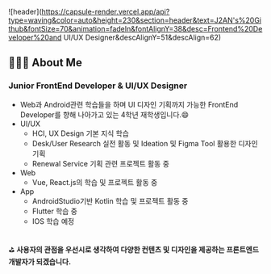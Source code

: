 ![header](https://capsule-render.vercel.app/api?type=waving&color=auto&height=230&section=header&text=J2AN's%20Github&fontSize=70&animation=fadeIn&fontAlignY=38&desc=Frontend%20Developer%20and UI/UX Designer&descAlignY=51&descAlign=62)
## 👩🏻‍💻 About Me

### Junior FrontEnd Developer & UI/UX Designer
- Web과 Android관련 학습들을 하며 UI 디자인 기획까지 가능한 FrontEnd Developer를 향해 나아가고 있는 4학년 재학생입니다.😄
- UI/UX
  - HCI, UX Design 기본 지식 학습
  - Desk/User Research 실전 활동 및 Ideation 및 Figma Tool 활용한 디자인 기획
  - Renewal Service 기획 관련 프로젝트 활동 중
- Web
  - Vue, React.js의 학습 및 프로젝트 활동 중
- App
  - AndroidStudio기반 Kotlin 학습 및 프로젝트 활동 중
  - Flutter 학습 중
  - IOS 학습 예정
<br>
⛳ <b>사용자의 관점을 우선시로 생각하여 다양한 컨텐츠 및 디자인을 제공하는 프론트엔드 개발자가 되겠습니다.</b>

<!--
**j2an777/j2an777** is a ✨ _special_ ✨ repository because its `README.md` (this file) appears on your GitHub profile.

Here are some ideas to get you started:

- 🔭 I’m currently working on ...
- 🌱 I’m currently learning ...
- 👯 I’m looking to collaborate on ...
- 🤔 I’m looking for help with ...
- 💬 Ask me about ...
- 📫 How to reach me: ...
- 😄 Pronouns: ...
- ⚡ Fun fact: ...
-->
